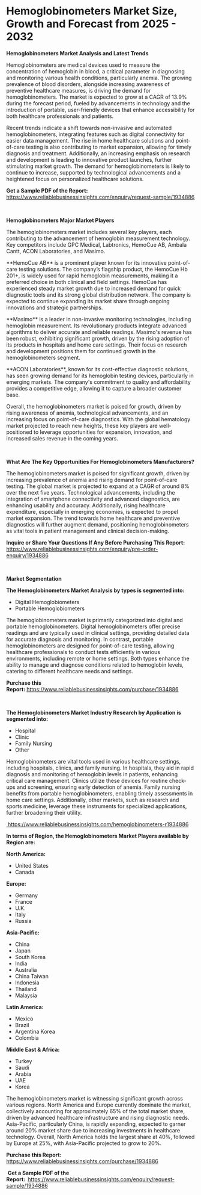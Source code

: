 <p><h1>Hemoglobinometers Market Size, Growth and Forecast from 2025 - 2032</h1></p><p><strong>Hemoglobinometers Market Analysis and Latest Trends</strong></p>
<p><p>Hemoglobinometers are medical devices used to measure the concentration of hemoglobin in blood, a critical parameter in diagnosing and monitoring various health conditions, particularly anemia. The growing prevalence of blood disorders, alongside increasing awareness of preventive healthcare measures, is driving the demand for hemoglobinometers. The market is expected to grow at a CAGR of 13.9% during the forecast period, fueled by advancements in technology and the introduction of portable, user-friendly devices that enhance accessibility for both healthcare professionals and patients.</p><p>Recent trends indicate a shift towards non-invasive and automated hemoglobinometers, integrating features such as digital connectivity for easier data management. The rise in home healthcare solutions and point-of-care testing is also contributing to market expansion, allowing for timely diagnosis and treatment. Additionally, an increasing emphasis on research and development is leading to innovative product launches, further stimulating market growth. The demand for hemoglobinometers is likely to continue to increase, supported by technological advancements and a heightened focus on personalized healthcare solutions.</p></p>
<p><strong>Get a Sample PDF of the Report:&nbsp;</strong> <a href="https://www.reliablebusinessinsights.com/enquiry/request-sample/1934886?utm_campaign=3113&utm_medium=2&utm_source=Github&utm_content=ia&utm_term=13042025&utm_id=hemoglobinometers">https://www.reliablebusinessinsights.com/enquiry/request-sample/1934886</a></p>
<p>&nbsp;</p>
<p><strong>Hemoglobinometers Major Market Players</strong></p>
<p><p>The hemoglobinometers market includes several key players, each contributing to the advancement of hemoglobin measurement technology. Key competitors include GPC Medical, Labtronics, HemoCue AB, Ambala Cantt, ACON Laboratories, and Masimo.</p><p>**HemoCue AB** is a prominent player known for its innovative point-of-care testing solutions. The company’s flagship product, the HemoCue Hb 201+, is widely used for rapid hemoglobin measurements, making it a preferred choice in both clinical and field settings. HemoCue has experienced steady market growth due to increased demand for quick diagnostic tools and its strong global distribution network. The company is expected to continue expanding its market share through ongoing innovations and strategic partnerships.</p><p>**Masimo** is a leader in non-invasive monitoring technologies, including hemoglobin measurement. Its revolutionary products integrate advanced algorithms to deliver accurate and reliable readings. Masimo's revenue has been robust, exhibiting significant growth, driven by the rising adoption of its products in hospitals and home care settings. Their focus on research and development positions them for continued growth in the hemoglobinometers segment.</p><p>**ACON Laboratories**, known for its cost-effective diagnostic solutions, has seen growing demand for its hemoglobin testing devices, particularly in emerging markets. The company's commitment to quality and affordability provides a competitive edge, allowing it to capture a broader customer base.</p><p>Overall, the hemoglobinometers market is poised for growth, driven by rising awareness of anemia, technological advancements, and an increasing focus on point-of-care diagnostics. With the global hematology market projected to reach new heights, these key players are well-positioned to leverage opportunities for expansion, innovation, and increased sales revenue in the coming years.</p></p>
<p>&nbsp;</p>
<p><strong>What Are The Key Opportunities For Hemoglobinometers Manufacturers?</strong></p>
<p><p>The hemoglobinometers market is poised for significant growth, driven by increasing prevalence of anemia and rising demand for point-of-care testing. The global market is projected to expand at a CAGR of around 8% over the next five years. Technological advancements, including the integration of smartphone connectivity and advanced diagnostics, are enhancing usability and accuracy. Additionally, rising healthcare expenditure, especially in emerging economies, is expected to propel market expansion. The trend towards home healthcare and preventive diagnostics will further augment demand, positioning hemoglobinometers as vital tools in patient management and clinical decision-making.</p></p>
<p><strong>Inquire or Share Your Questions If Any Before Purchasing This Report:</strong> <a href="https://www.reliablebusinessinsights.com/enquiry/pre-order-enquiry/1934886?utm_campaign=3113&utm_medium=2&utm_source=Github&utm_content=ia&utm_term=13042025&utm_id=hemoglobinometers">https://www.reliablebusinessinsights.com/enquiry/pre-order-enquiry/1934886</a></p>
<p>&nbsp;</p>
<p><strong>Market Segmentation</strong></p>
<p><strong>The Hemoglobinometers Market Analysis by types is segmented into:</strong></p>
<p><ul><li>Digital Hemoglobiometers</li><li>Portable Hemoglobiometers</li></ul></p>
<p><p>The hemoglobinometers market is primarily categorized into digital and portable hemoglobinometers. Digital hemoglobinometers offer precise readings and are typically used in clinical settings, providing detailed data for accurate diagnosis and monitoring. In contrast, portable hemoglobinometers are designed for point-of-care testing, allowing healthcare professionals to conduct tests efficiently in various environments, including remote or home settings. Both types enhance the ability to manage and diagnose conditions related to hemoglobin levels, catering to different healthcare needs and settings.</p></p>
<p><strong>Purchase this Report:&nbsp;</strong><a href="https://www.reliablebusinessinsights.com/purchase/1934886?utm_campaign=3113&utm_medium=2&utm_source=Github&utm_content=ia&utm_term=13042025&utm_id=hemoglobinometers">https://www.reliablebusinessinsights.com/purchase/1934886</a></p>
<p>&nbsp;</p>
<p><strong>The Hemoglobinometers Market Industry Research by Application is segmented into:</strong></p>
<p><ul><li>Hospital</li><li>Clinic</li><li>Family Nursing</li><li>Other</li></ul></p>
<p><p>Hemoglobinometers are vital tools used in various healthcare settings, including hospitals, clinics, and family nursing. In hospitals, they aid in rapid diagnosis and monitoring of hemoglobin levels in patients, enhancing critical care management. Clinics utilize these devices for routine check-ups and screening, ensuring early detection of anemia. Family nursing benefits from portable hemoglobinometers, enabling timely assessments in home care settings. Additionally, other markets, such as research and sports medicine, leverage these instruments for specialized applications, further broadening their utility.</p></p>
<p><a href="https://www.reliablebusinessinsights.com/hemoglobinometers-r1934886?utm_campaign=3113&utm_medium=2&utm_source=Github&utm_content=ia&utm_term=13042025&utm_id=hemoglobinometers">&nbsp;https://www.reliablebusinessinsights.com/hemoglobinometers-r1934886</a></p>
<p><strong>In terms of Region, the Hemoglobinometers Market Players available by Region are:</strong></p>
<p>
    <p> <strong> North America: </strong>
        <ul>
            <li>United States</li>
            <li>Canada</li>
        </ul>
        </p> 
    <p> <strong> Europe: </strong>
        <ul>
            <li>Germany</li>
            <li>France</li>
            <li>U.K.</li>
            <li>Italy</li>
            <li>Russia</li>
        </ul>
        </p> 
    <p> <strong> Asia-Pacific: </strong>
        <ul>
            <li>China</li>
            <li>Japan</li>
            <li>South Korea</li>
            <li>India</li>
            <li>Australia</li>
            <li>China Taiwan</li>
            <li>Indonesia</li>
            <li>Thailand</li>
            <li>Malaysia</li>
        </ul>
        </p> 
    <p> <strong> Latin America: </strong>
        <ul>
            <li>Mexico</li>
            <li>Brazil</li>
            <li>Argentina Korea</li>
            <li>Colombia</li>
        </ul>
        </p> 
    <p> <strong> Middle East & Africa: </strong>
        <ul>
            <li>Turkey</li>
            <li>Saudi</li>
            <li>Arabia</li>
            <li>UAE</li>
            <li>Korea</li>
        </ul>
    </p>
    </p>
<p><p>The hemoglobinometers market is witnessing significant growth across various regions. North America and Europe currently dominate the market, collectively accounting for approximately 65% of the total market share, driven by advanced healthcare infrastructure and rising diagnostic needs. Asia-Pacific, particularly China, is rapidly expanding, expected to garner around 20% market share due to increasing investments in healthcare technology. Overall, North America holds the largest share at 40%, followed by Europe at 25%, with Asia-Pacific projected to grow to 20%.</p></p>
<p><strong>Purchase this Report: </strong><a href="https://www.reliablebusinessinsights.com/purchase/1934886?utm_campaign=3113&utm_medium=2&utm_source=Github&utm_content=ia&utm_term=13042025&utm_id=hemoglobinometers">https://www.reliablebusinessinsights.com/purchase/1934886</a></p>
<p>&nbsp;<strong>Get a Sample PDF of the Report:&nbsp;&nbsp;</strong><a href="https://www.reliablebusinessinsights.com/enquiry/request-sample/1934886?utm_campaign=3113&utm_medium=2&utm_source=Github&utm_content=ia&utm_term=13042025&utm_id=hemoglobinometers">https://www.reliablebusinessinsights.com/enquiry/request-sample/1934886</a></p>
<p><strong></strong></p>
<p><p></p><p></p><p></p></p>